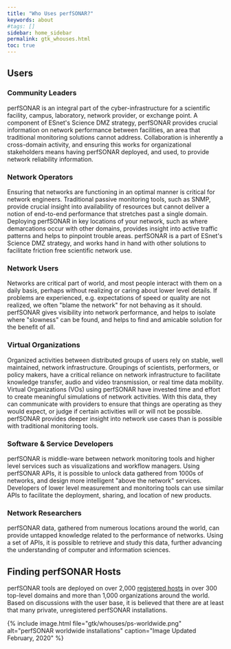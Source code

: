 ```yaml
---
title: "Who Uses perfSONAR?"
keywords: about
#tags: []
sidebar: home_sidebar
permalink: gtk_whouses.html
toc: true
---
```


## Users

### Community Leaders

perfSONAR is an integral part of the cyber-infrastructure for a
scientific facility, campus, laboratory, network provider, or exchange
point.  A component of ESnet's Science DMZ strategy, perfSONAR
provides crucial information on network performance between
facilities, an area that traditional monitoring solutions cannot
address.  Collaboration is inherently a cross-domain activity, and
ensuring this works for organizational stakeholders means having
perfSONAR deployed, and used, to provide network reliability
information.


### Network Operators

Ensuring that networks are functioning in an optimal manner is
critical for network engineers.  Traditional passive monitoring tools,
such as SNMP, provide crucial insight into availability of resources
but cannot deliver a notion of end-to-end performance that stretches
past a single domain.  Deploying perfSONAR in key locations of your
network, such as where demarcations occur with other domains, provides
insight into active traffic patterns and helps to pinpoint trouble
areas.  perfSONAR is a part of ESnet's Science DMZ strategy, and works
hand in hand with other solutions to facilitate friction free
scientific network use.

### Network Users

Networks are critical part of world, and most people interact with
them on a daily basis, perhaps without realizing or caring about lower
level details.  If problems are experienced, e.g. expectations of
speed or quality are not realized, we often "blame the network" for
not behaving as it should.  perfSONAR gives visibility into network
performance, and helps to isolate where "slowness" can be found, and
helps to find and amicable solution for the benefit of all.


### Virtual Organizations

Organized activities between distributed groups of users rely on
stable, well maintained, network infrastructure.  Groupings of
scientists, performers, or policy makers, have a critical reliance on
network infrastructure to facilitate knowledge transfer, audio and
video transmission, or real time data mobility.  Virtual Organizations
(VOs) using perfSONAR have invested time and effort to create
meaningful simulations of network activities.  With this data, they
can communicate with providers to ensure that things are operating as
they would expect, or judge if certain activities will or will not be
possible.  perfSONAR provides deeper insight into network use cases
than is possible with traditional monitoring tools.


### Software & Service Developers

perfSONAR is middle-ware between network monitoring tools and higher
level services such as visualizations and workflow managers.  Using
perfSONAR APIs, it is possible to unlock data gathered from 1000s of
networks, and design more intelligent "above the network" services.
Developers of lower level measurement and monitoring tools can use
similar APIs to facilitate the deployment, sharing, and location of
new products.


### Network Researchers

perfSONAR data, gathered from numerous locations around the world, can
provide untapped knowledge related to the performance of networks.
Using a set of APIs, it is possible to retrieve and study this data,
further advancing the understanding of computer and information
sciences.


## Finding perfSONAR Hosts


perfSONAR tools are deployed on over 2,000 [registered
hosts](http://stats.es.net/ServicesDirectory) in over 300 top-level
domains and more than 1,000 organizations around the world.  Based on
discussions with the user base, it is believed that there are at least
that many private, unregistered perfSONAR installations.

{% include image.html file="gtk/whouses/ps-worldwide.png"
   alt="perfSONAR worldwide installations"
   caption="Image Updated February, 2020" %}